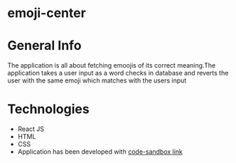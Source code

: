 # emoji-center

# General Info
The application is all about fetching emoojis of its correct meaning.The application takes a user input as a word checks in database and reverts the user with the same emoji which matches with the users input

# Technologies
* React JS
* HTML
* CSS
* Application has been developed with [code-sandbox link](https://codesandbox.io/s/cranky-chebyshev-ok3fh)

